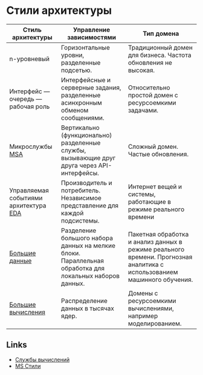 # Стили архитектуры

| Стиль архитектуры | Управление зависимостями | Тип домена |
| -- | -- | -- |
| n-уровневый | Горизонтальные уровни, разделенные подсетью. | Традиционный домен для бизнеса. Частота обновления не высокая. |
| Интерфейс — очередь — рабочая роль | Интерфейсные и серверные задания, разделенные асинхронным обменом сообщениями. | Относительно простой домен с ресурсоемкими задачами. |
| Микрослужбы [MSA](style/msa.md) | Вертикально (функционально) разделенные службы, вызывающие друг друга через API-интерфейсы. | Сложный домен. Частые обновления. |
| Управляемая событиями архитектура [EDA](style/eda.md) | Производитель и потребитель. Независимое представление для каждой подсистемы. | Интернет вещей и системы, работающие в режиме реального времени |
| [Большие данные](style/bigdata.md) | Разделение большого набора данных на мелкие блоки. Параллельная обработка для локальных наборов данных. | Пакетная обработка и анализ данных в режиме реального времени. Прогнозная аналитика с использованием машинного обучения. |
| [Большие вычисления](https://docs.microsoft.com/ru-ru/azure/architecture/guide/architecture-styles/big-compute) | Распределение данных в тысячах ядер. | Домены с ресурсоемкими вычислениями, например моделированием. |

## Links

* [Службы вычислений](https://docs.microsoft.com/ru-ru/azure/architecture/guide/technology-choices/compute-decision-tree)
* [MS Стили](https://docs.microsoft.com/ru-ru/azure/architecture/guide/architecture-styles/)
